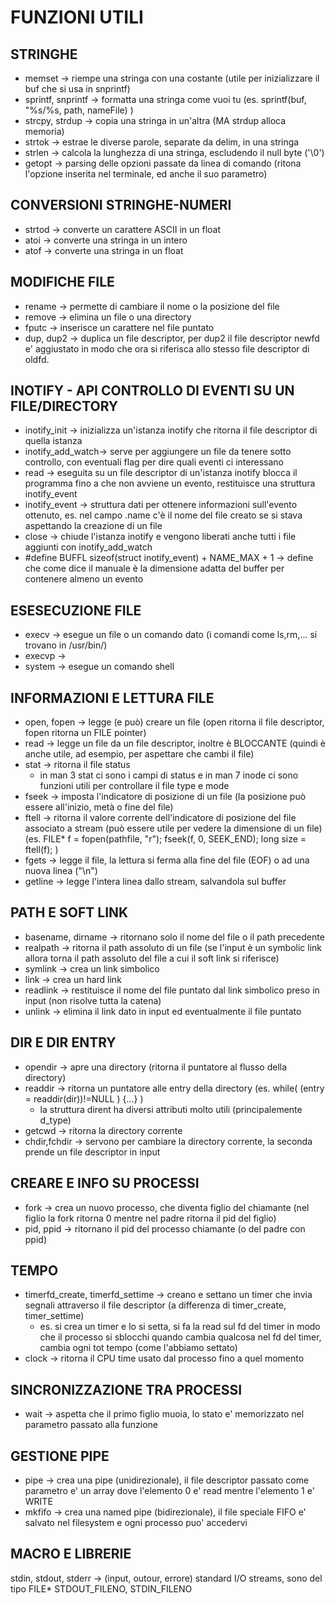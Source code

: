 # FUNZIONI UTILI

## STRINGHE
- memset  -> riempe una stringa con una costante (utile per inizializzare il buf che si usa in snprintf)
- sprintf, snprintf  -> formatta una stringa come vuoi tu (es. sprintf(buf, "%s/%s, path, nameFile) )
- strcpy, strdup    -> copia una stringa in un'altra (MA strdup alloca memoria)
- strtok  -> estrae le diverse parole, separate da delim, in una stringa 
- strlen  -> calcola la lunghezza di una stringa, escludendo il null byte ('\0')
- getopt  -> parsing delle opzioni passate da linea di comando (ritona l'opzione inserita nel terminale, ed anche il suo parametro)


## CONVERSIONI STRINGHE-NUMERI
- strtod -> converte un carattere ASCII in un float 
- atoi   -> converte una stringa in un intero
- atof   -> converte una stringa in un float

## MODIFICHE FILE
- rename -> permette di cambiare il nome o la posizione del file
- remove -> elimina un file o una directory
- fputc  -> inserisce un carattere nel file puntato 
- dup, dup2  -> duplica un file descriptor, per dup2 il file descriptor
       newfd e' aggiustato in modo che ora si riferisca allo stesso file descriptor di oldfd.

## INOTIFY -  API CONTROLLO DI EVENTI SU UN FILE/DIRECTORY
- inotify_init -> inizializza un'istanza inotify che ritorna il file descriptor di quella istanza
- inotify_add_watch-> serve per aggiungere un file da tenere sotto controllo, con eventuali flag per dire quali eventi ci interessano
- read -> eseguita su un file descriptor di un'istanza inotify blocca il programma fino a che non avviene un evento, restituisce una struttura inotify_event
- inotify_event -> struttura dati per ottenere informazioni sull'evento ottenuto, es. nel campo .name c'è il nome del file creato se si stava aspettando la creazione di un file
- close -> chiude l'istanza inotify e vengono liberati anche tutti i file aggiunti con inotify_add_watch 
- #define BUFFL sizeof(struct inotify_event) + NAME_MAX + 1 -> define che come dice il manuale è la dimensione adatta del buffer per contenere almeno un evento

## ESESECUZIONE FILE
- execv -> esegue un file o un comando dato (i comandi come ls,rm,... si trovano in /usr/bin/)
- execvp -> 
- system -> esegue un comando shell


## INFORMAZIONI E LETTURA FILE
- open, fopen -> legge (e può) creare un file (open ritorna il file descriptor, fopen ritorna un FILE pointer)
- read  -> legge un file da un file descriptor, inoltre è BLOCCANTE (quindi è anche utile, ad esempio, per aspettare che cambi il file)
- stat  -> ritorna il file status
    - in man 3 stat ci sono i campi di status e in man 7 inode ci sono funzioni utili per controllare il file type e mode
- fseek -> imposta l'indicatore di posizione di un file (la posizione può essere all'inizio, metà o fine del file)
- ftell ->  ritorna il valore corrente dell'indicatore di posizione del file associato a stream (può essere utile per vedere la dimensione di un file)
            (es. FILE* f = fopen(pathfile, "r"); fseek(f, 0, SEEK_END); long size = ftell(f); )
- fgets    -> legge  il file, la lettura si ferma alla fine del file (EOF) o ad una nuova linea ("\n")
- getline  -> legge l'intera linea dallo stream, salvandola sul buffer


## PATH E SOFT LINK
- basename, dirname -> ritornano solo il nome del file o il path precedente
- realpath -> ritorna il path assoluto di un file (se l'input è un symbolic link allora torna il path assoluto del file a cui il soft link si riferisce)
- symlink  -> crea un link simbolico 
- link     -> crea un hard link
- readlink -> restituisce il nome del file puntato dal link simbolico preso in input (non risolve tutta la catena)
- unlink   -> elimina il link dato in input ed eventualmente il file puntato

## DIR E DIR ENTRY
- opendir -> apre una directory (ritorna il puntatore al flusso della directory)
- readdir -> ritorna un puntatore alle entry della directory (es. while( (entry = readdir(dir))!=NULL ) {...}  )
    - la struttura dirent ha diversi attributi molto utili (principalemente d_type)
- getcwd  -> ritorna la directory corrente 
- chdir,fchdir -> servono per cambiare la directory corrente, la seconda prende un file descriptor in input 


## CREARE E INFO SU PROCESSI
- fork -> crea un nuovo processo, che diventa figlio del chiamante (nel figlio la fork ritorna 0 mentre nel padre ritorna il pid del figlio)
- pid, ppid -> ritornano il pid del processo chiamante (o del padre con ppid)


## TEMPO 
- timerfd_create, timerfd_settime -> creano e settano un timer che invia segnali attraverso il file descriptor (a differenza di timer_create, timer_settime)
    - es. si crea un timer e lo si setta, si fa la read sul fd del timer in modo che il processo si sblocchi quando cambia qualcosa nel fd del timer, cambia ogni tot tempo (come l'abbiamo settato)
- clock -> ritorna il CPU time usato dal processo fino a quel momento


## SINCRONIZZAZIONE TRA PROCESSI
- wait  -> aspetta che il primo figlio muoia, lo stato e' memorizzato nel parametro passato alla funzione


## GESTIONE PIPE
- pipe  -> crea una pipe (unidirezionale), il file descriptor passato come parametro e' un array dove l'elemento 0 e' read mentre l'elemento 1 e' WRITE 
- mkfifo  -> crea una named pipe (bidirezionale), il file speciale FIFO e' salvato nel filesystem e ogni processo puo' accedervi


## MACRO E LIBRERIE
stdin, stdout, stderr  -> (input, outour, errore) standard I/O streams, sono del tipo FILE* 
STDOUT_FILENO, STDIN_FILENO
